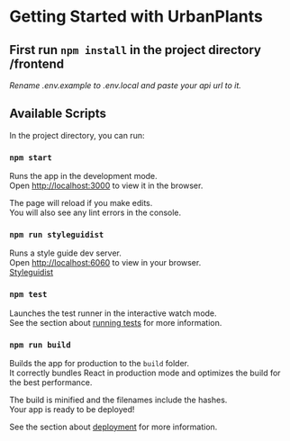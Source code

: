 # Getting Started with UrbanPlants

## First run `npm install` in the project directory /frontend

_Rename .env.example to .env.local and paste your api url to it._

## Available Scripts

In the project directory, you can run:

### `npm start`

Runs the app in the development mode.\
Open [http://localhost:3000](http://localhost:3000) to view it in the browser.

The page will reload if you make edits.\
You will also see any lint errors in the console.

### `npm run styleguidist`

Runs a style guide dev server.<br>
Open [http://localhost:6060](http://localhost:6060) to view in your browser.<br>
[Styleguidist](https://react-styleguidist.js.org)

### `npm test`

Launches the test runner in the interactive watch mode.\
See the section about [running tests](https://facebook.github.io/create-react-app/docs/running-tests) for more information.

### `npm run build`

Builds the app for production to the `build` folder.\
It correctly bundles React in production mode and optimizes the build for the best performance.

The build is minified and the filenames include the hashes.\
Your app is ready to be deployed!

See the section about [deployment](https://facebook.github.io/create-react-app/docs/deployment) for more information.
